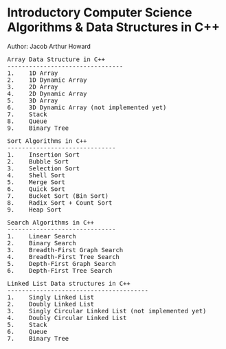 # Introductory Computer Science Algorithms & Data Structures in C++
Author: Jacob Arthur Howard


<pre>Array Data Structure in C++
--------------------------------
1.    1D Array
2.    1D Dynamic Array
3.    2D Array
4.    2D Dynamic Array
5.    3D Array
6.    3D Dynamic Array (not implemented yet)
7.    Stack
8.    Queue
9.    Binary Tree
</pre>


<pre>Sort Algorithms in C++
------------------------------
1.    Insertion Sort
2.    Bubble Sort
3.    Selection Sort
4.    Shell Sort
5.    Merge Sort
6.    Quick Sort
7.    Bucket Sort (Bin Sort)
8.    Radix Sort + Count Sort
9.    Heap Sort
</pre>


<pre>Search Algorithms in C++
------------------------------
1.    Linear Search
2.    Binary Search
3.    Breadth-First Graph Search
4.    Breadth-First Tree Search
5.    Depth-First Graph Search
6.    Depth-First Tree Search
</pre>


<pre>Linked List Data structures in C++
---------------------------------------
1.    Singly Linked List
2.    Doubly Linked List
3.    Singly Circular Linked List (not implemented yet)
4.    Doubly Circular Linked List
5.    Stack
6.    Queue
7.    Binary Tree
</pre>

